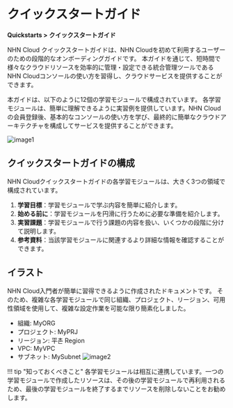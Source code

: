 # クイックスタートガイド
**Quickstarts > クイックスタートガイド**

NHN Cloud クイックスタートガイドは、NHN Cloudを初めて利用するユーザーのための段階的なオンボーディングガイドです。  本ガイドを通じて、短時間で様々なクラウドリソースを効率的に管理・設定できる統合管理ツールであるNHN Cloudコンソールの使い方を習得し、クラウドサービスを提供することができます。 

本ガイドは、以下のように12個の学習モジュールで構成されています。 各学習モジュールは、簡単に理解できるように実習例を提供しています。NHN Cloudの会員登録後、基本的なコンソールの使い方を学び、最終的に簡単なクラウドアーキテクチャを構成してサービスを提供することができます。

![image1](https://kr1-api-object-storage.nhncloudservice.com/v1/AUTH_2acdfabf4efe4efc8a04c00b348110c9/cdn_origin/prod_cloud_quickstarts/content_image/NHN%20Portal%20%EA%B0%9C%EC%84%A0%20%EB%B9%A0%EB%A5%B8%20%EC%8B%9C%EC%9E%91%20%EA%B0%80%EC%9D%B4%EB%93%9C%402x.png)

## クイックスタートガイドの構成

NHN Cloudクイックスタートガイドの各学習モジュールは、大きく3つの領域で構成されています。 

1. **学習目標**：学習モジュールで学ぶ内容を簡単に紹介します。
2. **始める前に**：学習モジュールを円滑に行うために必要な準備を紹介します。
3. **実習課題**：学習モジュールで行う課題の内容を扱い、いくつかの段階に分けて説明します。
4. **参考資料**：当該学習モジュールに関連するより詳細な情報を確認することができます。 

## イラスト

NHN Cloud入門者が簡単に習得できるように作成されたドキュメントです。 そのため、複雑な各学習モジュールで同じ組織、プロジェクト、リージョン、可用性領域を使用して、複雑な設定作業を可能な限り簡素化しました。 

- 組織: MyORG
- プロジェクト: MyPRJ
- リージョン: 平촌 Region
- VPC: MyVPC
- サブネット: MySubnet
![image2](https://kr1-api-object-storage.nhncloudservice.com/v1/AUTH_2acdfabf4efe4efc8a04c00b348110c9/cdn_origin/prod_cloud_quickstarts/content_image/0.%20%EA%B0%9C%EC%9A%94.png)

!!! tip "知っておくべきこと"
    各学習モジュールは相互に連携しています。一つの学習モジュールで作成したリソースは、その後の学習モジュールで再利用されるため、最後の学習モジュールを終了するまでリソースを削除しないことをお勧めします。


